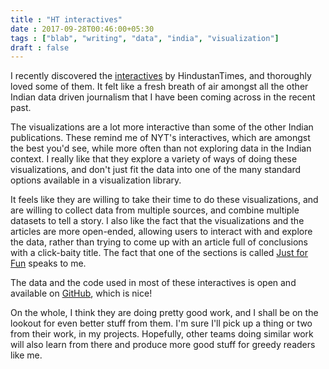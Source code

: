 ```yaml
---
title : "HT interactives"
date : 2017-09-28T00:46:00+05:30
tags : ["blab", "writing", "data", "india", "visualization"]
draft : false
---
```


I recently discovered the [interactives](http://www.hindustantimes.com/interactives/) by HindustanTimes, and thoroughly loved
some of them. It felt like a fresh breath of air amongst all the other Indian
data driven journalism that I have been coming across in the recent past.

The visualizations are a lot more interactive than some of the other Indian
publications. These remind me of NYT's interactives, which are amongst the best
you'd see, while more often than not exploring data in the Indian context. I
really like that they explore a variety of ways of doing these visualizations,
and don't just fit the data into one of the many standard options available in a
visualization library.

It feels like they are willing to take their time to do these visualizations,
and are willing to collect data from multiple sources, and combine multiple
datasets to tell a story. I also like the fact that the visualizations and the
articles are more open-ended, allowing users to interact with and explore the
data, rather than trying to come up with an article full of conclusions with a
click-baity title. The fact that one of the sections is called [Just for Fun](http://www.hindustantimes.com/interactives-just-for-fun)
speaks to me.

The data and the code used in most of these interactives is open and available
on [GitHub](https://github.com/HindustanTimesLabs/), which is nice!

On the whole, I think they are doing pretty good work, and I shall be on the
lookout for even better stuff from them. I'm sure I'll pick up a thing or two
from their work, in my projects. Hopefully, other teams doing similar work will
also learn from there and produce more good stuff for greedy readers like me.

